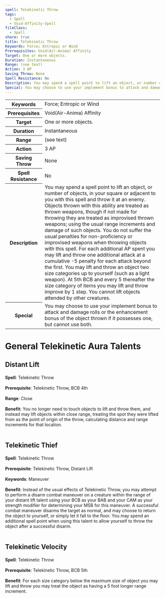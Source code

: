 ```yaml
---
spell: Telekinetic Throw
tags:
  - Spell
  - Void-Affinity-Spell
fileClass:
  - Spell
share: true
title: Telekinetic Throw
Keywords: Force; Entropic or Wind
Prerequisites: Void(Air-Anima) Affinity
Target: One or more objects.
Duration: Instantaneous
Range: (see text)
Action: 3 AP
Saving Throw: None
Spell Resistance: No
Description: You may spend a spell point to lift an object, or number of objects, in your square or adjacent to you with this spell and throw it at an enemy. Objects thrown with this ability are treated as thrown weapons, though if not made for throwing they are treated as improvised thrown weapons; using the usual range increments and damage of such objects. You do not suffer the usual penalties for non-proficiency or improvised weapons when throwing objects with this spell. For each additional AP spent you may lift and throw one additional attack at a cumulative -5 penalty for each attack beyond the first. You may lift and throw an object two size categories up to yourself (such as a light weapon). At 5th BCB and every 5 thereafter the size category of items you may lift and throw improve by 1 step. You cannot lift objects attended by other creatures.
Special: You may choose to use your implement bonus to attack and damage rolls or the enhancement bonus of the object thrown if it possesses one, but cannot use both.
---
```


<p><span style="overflow-x: auto;"><table><tbody><tr><th>Keywords</th><td>Force; Entropic or Wind</td></tr><tr><th>Prerequisites</th><td>Void(Air-Anima) Affinity</td></tr><tr><th>Target</th><td>One or more objects.</td></tr><tr><th>Duration</th><td>Instantaneous</td></tr><tr><th>Range</th><td>(see text)</td></tr><tr><th>Action</th><td>3 AP</td></tr><tr><th>Saving Throw</th><td>None</td></tr><tr><th>Spell Resistance</th><td>No</td></tr><tr><th>Description</th><td>You may spend a spell point to lift an object, or number of objects, in your square or adjacent to you with this spell and throw it at an enemy. Objects thrown with this ability are treated as thrown weapons, though if not made for throwing they are treated as improvised thrown weapons; using the usual range increments and damage of such objects. You do not suffer the usual penalties for non-proficiency or improvised weapons when throwing objects with this spell. For each additional AP spent you may lift and throw one additional attack at a cumulative -5 penalty for each attack beyond the first. You may lift and throw an object two size categories up to yourself (such as a light weapon). At 5th BCB and every 5 thereafter the size category of items you may lift and throw improve by 1 step. You cannot lift objects attended by other creatures.</td></tr><tr><th>Special</th><td>You may choose to use your implement bonus to attack and damage rolls or the enhancement bonus of the object thrown if it possesses one, but cannot use both.</td></tr></tbody></table></span></p><h1><span><p>General Telekinetic Aura Talents</p></span></h1><h2><span><p>Distant Lift</p></span></h2><p><span><p><b>Spell</b>:    Telekinetic Throw<br><br><b>Prerequisite</b>:    Telekinetic Throw, BCB 4th<br><br><b>Range</b>:    Close<br><br><b>Benefit</b>:    You no longer need to touch objects to lift and throw them, and instead may lift objects within close range, treating the spot they were lifted from as the point of origin of the throw, calculating distance and range increments for that location.<br><br></p></span></p><h2><span><p>Telekinetic Thief</p></span></h2><p><span><p><b>Spell</b>:    Telekinetic Throw<br><br><b>Prerequisite</b>:    Telekinetic Throw, Distant Lift<br><br><b>Keywords</b>:    Maneuver<br><br><b>Benefit</b>:    Instead of the usual effects of Telekinetic Throw, you may attempt to perform a disarm combat maneuver on a creature within the range of your distant lift talent using your BCB as your BAB and your CAM as your strength modifier for determining your MSB for this maneuver. A successful combat maneuver disarms the target as normal, and may choose to return the object to yourself, or simply let it fall to the floor. You may spend an additional spell point when using this talent to allow yourself to throw the object after a successful disarm.<br><br></p></span></p><h2><span><p>Telekinetic Velocity</p></span></h2><p><span><p><b>Spell</b>:    Telekinetic Throw<br><br><b>Prerequisite</b>:    Telekinetic Throw, BCB 5th<br><br><b>Benefit</b>:    For each size category below the maximum size of object you may lift and throw you may treat the object as having a 5 foot longer range increment.<br><br></p></span></p>